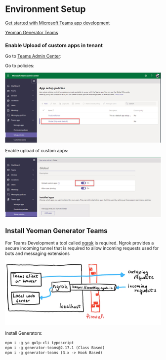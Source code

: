 # Environment Setup

[Get started with Microsoft Teams app development](https://docs.microsoft.com/en-us/microsoftteams/platform/build-your-first-app/build-first-app-overview#get-prerequisites)

[Yeoman Generator Teams](https://github.com/pnp/generator-teams)

### Enable Upload of custom apps in tenant

Go to [Teams Admin Center](https://admin.teams.microsoft.com/):

Go to policies:

![setup-pol](_images/setup-pol.jpg)

Enable upload of custom apps:

![enable-upload](_images/enable-upload.jpg)

## Install Yeoman Generator Teams

For Teams Development a tool called [ngrok](https://ngrok.com/download) is required. Ngrok provides a secure incoming tunnel that is required to allow incoming requests used for bots and messaging extensions

![ngrok](_images/ngrok.png)

Install Generators:

```
npm i -g yo gulp-cli typescript
npm i -g generator-teams@2.17.1 (Class Based)
npm i -g generator-teams (3.x -> Hook Based)
```
